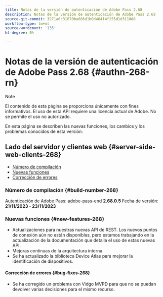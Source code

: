 ```yaml
---
title: Notas de la versión de autenticación de Adobe Pass 2.68
description: Notas de la versión de autenticación de Adobe Pass 2.68
source-git-commit: 3271a0c31670ba086d1b0d464f4f255d1d311808
workflow-type: tm+mt
source-wordcount: '135'
ht-degree: 0%

---
```


# Notas de la versión de autenticación de Adobe Pass 2.68 {#authn-268-rn}

>[!NOTE]
>
>El contenido de esta página se proporciona únicamente con fines informativos. El uso de esta API requiere una licencia actual de Adobe. No se permite el uso no autorizado.

En esta página se describen las nuevas funciones, los cambios y los problemas conocidos de esta versión:

## Lado del servidor y clientes web {#server-side-web-clients-268}

* [Número de compilación](#build-number-268)
* [Nuevas funciones](#new-features-268)
* [Corrección de errores](#bug-fixes-268)

### Número de compilación {#build-number-268}

Autenticación de Adobe Pass: adobe-pass-end **2.68.0.5**
Fecha de versión: **21/11/2023 - 23/11/2023**

### Nuevas funciones {#new-features-268}

* Actualizaciones para nuestras nuevas API de REST.  Los nuevos puntos de conexión aún no están disponibles, pero estamos trabajando en la actualización de la documentación que detalla el uso de estas nuevas API.
* Mejoras continuas de la arquitectura interna.
* Se ha actualizado la biblioteca Device Atlas para mejorar la identificación de dispositivos.

#### Corrección de errores {#bug-fixes-268}

* Se ha corregido un problema con Vidgo MVPD para que no se puedan devolver varias decisiones para el mismo recurso.
